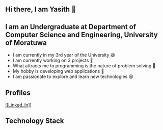 ## Hi there, I am Yasith 🙂

## I am an Undergraduate at Department of Computer Science and Engineering, University of Moratuwa

- I am currently in my 3rd year of the University 😃
- I am currently working on 3 projects 🤗
- What attracts me to programming is the nature of problem solving 🤩
- My hobby is developing web applications 🖤
- I am passionate to explore and learn new technologies 😃

## Profiles

[![Linked_In]](https://img.shields.io/website?label=Linked%In&style=for-the-badge&url=www.linkedin.com/in/yasith-amarasinghe)]

## Technology Stack

[linkedin]: www.linkedin.com/in/yasith-amarasinghe
